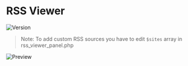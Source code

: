 # RSS Viewer

![Version](https://img.shields.io/badge/Version-1.0.1-blue.svg)

> Note: To add custom RSS sources you have to edit `$sites` array in rss_viewer_panel.php

![Preview](screenshot.png)
